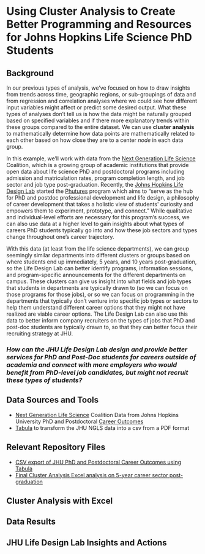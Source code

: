 # Using Cluster Analysis to Create Better Programming and Resources for Johns Hopkins Life Science PhD Students

## Background

In our previous types of analysis, we’ve focused on how to draw insights from trends across time, geographic regions, or sub-groupings of data and from regression and correlation analyses where we could see how different input variables might affect or predict some desired output. What these types of analyses don’t tell us is how the data might be naturally grouped based on specified variables and if there more explanatory trends within these groups compared to the entire dataset. We can use __cluster analysis__ to mathematically determine how data points are mathematically related to each other based on how close they are to a center *node* in each data group. 

In this example, we’ll work with data from the [Next Generation Life Science](http://nglscoalition.org/coalition-data/#close) Coalition, which is a growing group of academic institutions that provide open data about life science PhD and postdoctoral programs including admission and matriculation rates, program completion length, and job sector and job type post-graduation. Recently, the [Johns Hopkins Life Design Lab](https://studentaffairs.jhu.edu/life-design/) started the [Phutures](https://hub.jhu.edu/2020/02/25/hopkins-launches-phutures-999-em0-art1-dtd-news/) program which aims to “serve as the hub for PhD and postdoc professional development and life design, a philosophy of career development that takes a holistic view of students' curiosity and empowers them to experiment, prototype, and connect.” While qualitative and individual-level efforts are necessary for this program’s success, we can also use data at a higher level to gain insights about what types of careers PhD students typically go into and how these job sectors and types change throughout one’s career trajectory. 

With this data (at least from the life science departments), we can group seemingly similar departments into different clusters or groups based on where students end up immediately, 5 years, and 10 years post-graduation, so the Life Design Lab can better identify programs, information sessions, and program-specific announcements for the different departments on campus. These clusters can give us insight into what fields and job types that students in departments are typically drawn to (so we can focus on those programs for those jobs), or so we can focus on programming in the departments that typically don’t venture into specific job types or sectors to help them understand different career options that they might not have realized are viable career options. The Life Design Lab can also use this data to better inform company recruiters on the types of jobs that PhD and post-doc students are typically drawn to, so that they can better focus their recruiting strategy at JHU.

### __*How can the JHU Life Design Lab design and provide better services for PhD and Post-Doc students for careers outside of academia and connect with more employers who would benefit from PhD-level job candidates, but might not recruit these types of students?*__

## Data Sources and Tools

- [Next Generation Life Science](http://nglscoalition.org/coalition-data/#close) Coalition Data from Johns Hopkins University PhD and Postdoctoral [Career Outcomes](https://provost.jhu.edu/education/graduate-and-professional-education/cngls/career-outcomes-tabular-format/)
- [Tabula](https://tabula.technology/) to transform the JHU NGLS data into a csv from a PDF format

## Relevant Repository Files
 - [CSV export of JHU PhD and Postdoctoral Career Outcomes using Tabula](https://github.com/jhu-business-analytics/cluster-analysis-excel-example/blob/master/tabula-Career-Outcome-ADA-Tables-Final.csv)
 - [Final Cluster Analysis Excel analysis on 5-year career sector post-graduation](https://github.com/jhu-business-analytics/cluster-analysis-excel-example/blob/master/tabula-Career-Outcome-ADA-Tables-Final-business-analytics.xlsx)

## Cluster Analysis with Excel

## Data Results

## JHU Life Design Lab Insights and Actions

